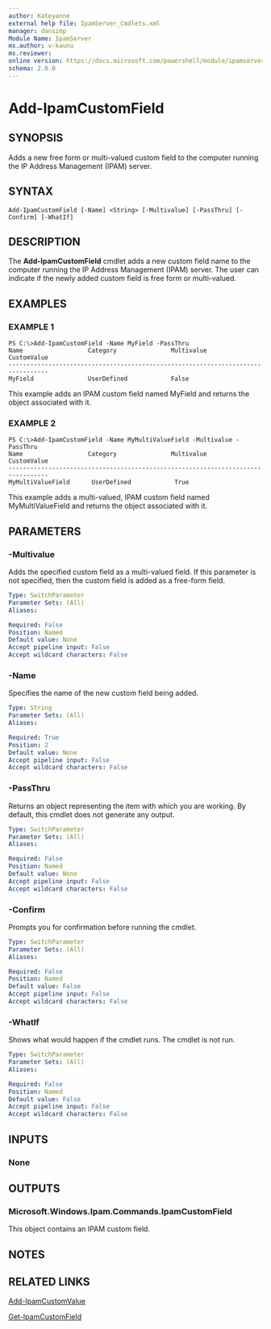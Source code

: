 ```yaml
---
author: Kateyanne
external help file: IpamServer_Cmdlets.xml
manager: dansimp
Module Name: IpamServer
ms.author: v-kaunu
ms.reviewer: 
online version: https://docs.microsoft.com/powershell/module/ipamserver/add-ipamcustomfield?view=windowsserver2012-ps&wt.mc_id=ps-gethelp
schema: 2.0.0
---
```


# Add-IpamCustomField

## SYNOPSIS
Adds a new free form or multi-valued custom field to the computer running the  IP Address Management (IPAM) server.

## SYNTAX

```
Add-IpamCustomField [-Name] <String> [-Multivalue] [-PassThru] [-Confirm] [-WhatIf]
```

## DESCRIPTION
The **Add-IpamCustomField** cmdlet adds a new custom field name to the computer running the IP Address Management (IPAM) server.
The user can indicate if the newly added custom field is free form or multi-valued.

## EXAMPLES

### EXAMPLE 1
```
PS C:\>Add-IpamCustomField -Name MyField -PassThru
Name                  Category               Multivalue        CustomValue 
--------------------------------------------------------------------------------- 
MyField               UserDefined            False
```

This example adds an IPAM custom field named MyField and returns the object associated with it.

### EXAMPLE 2
```
PS C:\>Add-IpamCustomField -Name MyMultiValueField -Multivalue -PassThru
Name                  Category               Multivalue        CustomValue 
--------------------------------------------------------------------------------- 
MyMultiValueField      UserDefined            True
```

This example adds a multi-valued, IPAM custom field named MyMultiValueField and returns the object associated with it.

## PARAMETERS

### -Multivalue
Adds the specified custom field as a multi-valued field.
If this parameter is not specified, then the custom field is added as a free-form field.

```yaml
Type: SwitchParameter
Parameter Sets: (All)
Aliases: 

Required: False
Position: Named
Default value: None
Accept pipeline input: False
Accept wildcard characters: False
```

### -Name
Specifies the name of the new custom field being added.

```yaml
Type: String
Parameter Sets: (All)
Aliases: 

Required: True
Position: 2
Default value: None
Accept pipeline input: False
Accept wildcard characters: False
```

### -PassThru
Returns an object representing the item with which you are working.
By default, this cmdlet does not generate any output.

```yaml
Type: SwitchParameter
Parameter Sets: (All)
Aliases: 

Required: False
Position: Named
Default value: None
Accept pipeline input: False
Accept wildcard characters: False
```

### -Confirm
Prompts you for confirmation before running the cmdlet.

```yaml
Type: SwitchParameter
Parameter Sets: (All)
Aliases: 

Required: False
Position: Named
Default value: False
Accept pipeline input: False
Accept wildcard characters: False
```

### -WhatIf
Shows what would happen if the cmdlet runs.
The cmdlet is not run.

```yaml
Type: SwitchParameter
Parameter Sets: (All)
Aliases: 

Required: False
Position: Named
Default value: False
Accept pipeline input: False
Accept wildcard characters: False
```

## INPUTS

### None

## OUTPUTS

### Microsoft.Windows.Ipam.Commands.IpamCustomField
This object contains an IPAM custom field.

## NOTES

## RELATED LINKS

[Add-IpamCustomValue](./Add-IpamCustomValue.md)

[Get-IpamCustomField](./Get-IpamCustomField.md)

